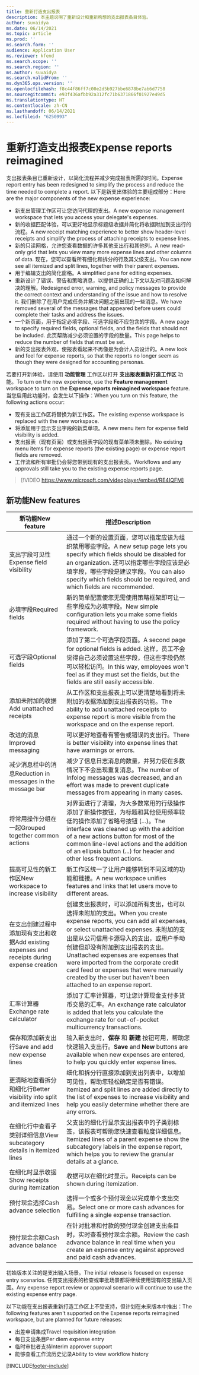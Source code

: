 ```yaml
---
title: 重新打造支出报表
description: 本主题说明了重新设计和重新构想的支出报表条目体验。
author: suvaidya
ms.date: 06/14/2021
ms.topic: article
ms.prod: ''
ms.search.form: ''
audience: Application User
ms.reviewer: kfend
ms.search.scope: ''
ms.search.region: ''
ms.author: suvaidya
ms.search.validFrom: ''
ms.dyn365.ops.version: ''
ms.openlocfilehash: f8c44f86ff7c00e2d5b927bbe6878be7ab6d7758
ms.sourcegitcommit: e93f436afbb92a312fc71b6371866f01927e49d5
ms.translationtype: HT
ms.contentlocale: zh-CN
ms.lasthandoff: 06/14/2021
ms.locfileid: "6250993"
---
```

# <a name="expense-reports-reimagined"></a><span data-ttu-id="80ab6-103">重新打造支出报表</span><span class="sxs-lookup"><span data-stu-id="80ab6-103">Expense reports reimagined</span></span>

<span data-ttu-id="80ab6-104">支出报表条目已重新设计，以简化流程并减少完成报表所需的时间。</span><span class="sxs-lookup"><span data-stu-id="80ab6-104">Expense report entry has been redesigned to simplify the process and reduce the time needed to complete a report.</span></span> <span data-ttu-id="80ab6-105">以下是新支出体验的主要组成部分：</span><span class="sxs-lookup"><span data-stu-id="80ab6-105">Here are the major components of the new expense experience:</span></span>

- <span data-ttu-id="80ab6-106">新支出管理工作区可让您访问代理的支出。</span><span class="sxs-lookup"><span data-stu-id="80ab6-106">A new expense management workspace that lets you access your delegate's expenses.</span></span>
- <span data-ttu-id="80ab6-107">新的收据匹配体验，可以更好地显示标题级收据并简化将收据附加到支出行的流程。</span><span class="sxs-lookup"><span data-stu-id="80ab6-107">A new receipt matching experience to better show header-level receipts and simplify the process of attaching receipts to expense lines.</span></span>
- <span data-ttu-id="80ab6-108">新的只读网格，允许您查看数据的许多其他支出行和其他列。</span><span class="sxs-lookup"><span data-stu-id="80ab6-108">A new read-only grid that lets you view many more expense lines and other columns of data.</span></span> <span data-ttu-id="80ab6-109">现在，您可以查看所有细化和拆分的行及其父级支出。</span><span class="sxs-lookup"><span data-stu-id="80ab6-109">You can now see all itemized and split lines, together with their parent expenses.</span></span>
- <span data-ttu-id="80ab6-110">用于编辑支出的简化窗格。</span><span class="sxs-lookup"><span data-stu-id="80ab6-110">A simplified pane for editing expenses.</span></span>
- <span data-ttu-id="80ab6-111">重新设计了错误、警告和策略消息，以提供正确的上下文以及对问题及如何解决的理解。</span><span class="sxs-lookup"><span data-stu-id="80ab6-111">Redesigned error, warning, and policy messages to provide the correct context and understanding of the issue and how to resolve it.</span></span> <span data-ttu-id="80ab6-112">我们删除了在用户完成任务并解决问题之前出现的一些消息。</span><span class="sxs-lookup"><span data-stu-id="80ab6-112">We have removed several of the messages that appeared before users could complete their tasks and address the issues.</span></span>
- <span data-ttu-id="80ab6-113">一个新页面，用于指定必填字段、可选字段和不应包含的字段。</span><span class="sxs-lookup"><span data-stu-id="80ab6-113">A new page to specify required fields, optional fields, and the fields that should not be included.</span></span> <span data-ttu-id="80ab6-114">此页帮助减少必须设置的字段的数量。</span><span class="sxs-lookup"><span data-stu-id="80ab6-114">This page helps to reduce the number of fields that must be set.</span></span>
- <span data-ttu-id="80ab6-115">新的支出报表外观，使报表看起来不再像是为会计人员设计的。</span><span class="sxs-lookup"><span data-stu-id="80ab6-115">A new look and feel for expense reports, so that the reports no longer seem as though they were designed for accounting personas.</span></span>

<span data-ttu-id="80ab6-116">若要打开新体验，请使用 **功能管理** 工作区以打开 **支出报表重新打造工作区** 功能。</span><span class="sxs-lookup"><span data-stu-id="80ab6-116">To turn on the new experience, use the **Feature management** workspace to turn on the **Expense reports reimagined workspace** feature.</span></span> <span data-ttu-id="80ab6-117">当您启用此功能时，会发生以下操作：</span><span class="sxs-lookup"><span data-stu-id="80ab6-117">When you turn on this feature, the following actions occur:</span></span>

- <span data-ttu-id="80ab6-118">现有支出工作区将替换为新工作区。</span><span class="sxs-lookup"><span data-stu-id="80ab6-118">The existing expense workspace is replaced with the new workspace.</span></span>
- <span data-ttu-id="80ab6-119">将添加用于显示支出字段的新菜单项。</span><span class="sxs-lookup"><span data-stu-id="80ab6-119">A new menu item for expense field visibility is added.</span></span>
- <span data-ttu-id="80ab6-120">支出报表（现有页面）或支出报表字段的现有菜单项未删除。</span><span class="sxs-lookup"><span data-stu-id="80ab6-120">No existing menu items for expense reports (the existing page) or expense report fields are removed.</span></span>
- <span data-ttu-id="80ab6-121">工作流和所有审批仍会将您带到现有的支出报表页。</span><span class="sxs-lookup"><span data-stu-id="80ab6-121">Workflows and any approvals still take you to the existing expense reports page.</span></span>

> [!VIDEO https://www.microsoft.com/videoplayer/embed/RE4IQFM]

## <a name="new-features"></a><span data-ttu-id="80ab6-122">新功能</span><span class="sxs-lookup"><span data-stu-id="80ab6-122">New features</span></span>

| <span data-ttu-id="80ab6-123">新功能</span><span class="sxs-lookup"><span data-stu-id="80ab6-123">New feature</span></span> | <span data-ttu-id="80ab6-124">描述</span><span class="sxs-lookup"><span data-stu-id="80ab6-124">Description</span></span> |
|---|----|
| <span data-ttu-id="80ab6-125">支出字段可见性</span><span class="sxs-lookup"><span data-stu-id="80ab6-125">Expense field visibility</span></span> | <span data-ttu-id="80ab6-126">通过一个新的设置页面，您可以指定应该为组织禁用哪些字段。</span><span class="sxs-lookup"><span data-stu-id="80ab6-126">A new setup page lets you specify which fields should be disabled for an organization.</span></span> <span data-ttu-id="80ab6-127">还可以指定哪些字段应该是必填字段，哪些字段是建议字段。</span><span class="sxs-lookup"><span data-stu-id="80ab6-127">You can also specify which fields should be required, and which fields are recommended.</span></span> |
| <span data-ttu-id="80ab6-128">必填字段</span><span class="sxs-lookup"><span data-stu-id="80ab6-128">Required fields</span></span> | <span data-ttu-id="80ab6-129">新的简单配置使您无需使用策略框架即可让一些字段成为必填字段。</span><span class="sxs-lookup"><span data-stu-id="80ab6-129">New simple configuration lets you make some fields required without having to use the policy framework.</span></span> |
| <span data-ttu-id="80ab6-130">可选字段</span><span class="sxs-lookup"><span data-stu-id="80ab6-130">Optional fields</span></span> | <span data-ttu-id="80ab6-131">添加了第二个可选字段页面。</span><span class="sxs-lookup"><span data-stu-id="80ab6-131">A second page for optional fields is added.</span></span> <span data-ttu-id="80ab6-132">这样，员工不会觉得自己必须设置这些字段，但这些字段仍然可以轻松访问。</span><span class="sxs-lookup"><span data-stu-id="80ab6-132">In this way, employees won't feel as if they must set the fields, but the fields are still easily accessible.</span></span> |
| <span data-ttu-id="80ab6-133">添加未附加的收据</span><span class="sxs-lookup"><span data-stu-id="80ab6-133">Add unattached receipts</span></span> | <span data-ttu-id="80ab6-134">从工作区和支出报表上可以更清楚地看到将未附加的收据添加到支出报表的功能。</span><span class="sxs-lookup"><span data-stu-id="80ab6-134">The ability to add unattached receipts to expense report is more visible from the workspace and on the expense report.</span></span> |
| <span data-ttu-id="80ab6-135">改进的消息</span><span class="sxs-lookup"><span data-stu-id="80ab6-135">Improved messaging</span></span> | <span data-ttu-id="80ab6-136">可以更好地查看有警告或错误的支出行。</span><span class="sxs-lookup"><span data-stu-id="80ab6-136">There is better visibility into expense lines that have warnings or errors.</span></span> |
| <span data-ttu-id="80ab6-137">减少消息栏中的消息</span><span class="sxs-lookup"><span data-stu-id="80ab6-137">Reduction in messages in the message bar</span></span>| <span data-ttu-id="80ab6-138">减少了信息日志消息的数量，并努力使在多数情况下不会出现重复消息。</span><span class="sxs-lookup"><span data-stu-id="80ab6-138">The number of Infolog messages was decreased, and an effort was made to prevent duplicate messages from appearing in many cases.</span></span> |
| <span data-ttu-id="80ab6-139">将常用操作分组在一起</span><span class="sxs-lookup"><span data-stu-id="80ab6-139">Grouped together common actions</span></span> | <span data-ttu-id="80ab6-140">对界面进行了清理，为大多数常用的行级操作添加了新操作按钮，为标题和其他使用频率较低的操作添加了省略号按钮 (...)。</span><span class="sxs-lookup"><span data-stu-id="80ab6-140">The interface was cleaned up with the addition of a new actions button for most of the common line-level actions and the addition of an ellipsis button (...) for header and other less frequent actions.</span></span> |
| <span data-ttu-id="80ab6-141">提高可见性的新工作区</span><span class="sxs-lookup"><span data-stu-id="80ab6-141">New workspace to increase visibility</span></span> | <span data-ttu-id="80ab6-142">新工作区统一了让用户能够转到不同区域的功能和链接。</span><span class="sxs-lookup"><span data-stu-id="80ab6-142">A new workspace unifies features and links that let users move to different areas.</span></span> |
| <span data-ttu-id="80ab6-143">在支出创建过程中添加现有支出和收据</span><span class="sxs-lookup"><span data-stu-id="80ab6-143">Add existing expenses and receipts during expense creation</span></span> | <span data-ttu-id="80ab6-144">创建支出报表时，可以添加所有支出，也可以选择未附加的支出。</span><span class="sxs-lookup"><span data-stu-id="80ab6-144">When you create expense reports, you can add all expenses, or select unattached expenses.</span></span> <span data-ttu-id="80ab6-145">未附加的支出是从公司信用卡源导入的支出，或用户手动创建但却没有附加到支出报表的支出。</span><span class="sxs-lookup"><span data-stu-id="80ab6-145">Unattached expenses are expenses that were imported from the corporate credit card feed or expenses that were manually created by the user but haven't been attached to an expense report.</span></span>|
| <span data-ttu-id="80ab6-146">汇率计算器</span><span class="sxs-lookup"><span data-stu-id="80ab6-146">Exchange rate calculator</span></span> | <span data-ttu-id="80ab6-147">添加了汇率计算器，可让您计算现金支付多货币交易的汇率。</span><span class="sxs-lookup"><span data-stu-id="80ab6-147">An exchange rate calculator is added that lets you calculate the exchange rate for out-of-pocket multicurrency transactions.</span></span> |
| <span data-ttu-id="80ab6-148">保存和添加新支出行</span><span class="sxs-lookup"><span data-stu-id="80ab6-148">Save and add new expense lines</span></span> | <span data-ttu-id="80ab6-149">输入新支出时，**保存** 和 **新建** 按钮可用，帮助您快速输入支出行。</span><span class="sxs-lookup"><span data-stu-id="80ab6-149">**Save** and **New** buttons are available when new expenses are entered, to help you quickly enter expense lines.</span></span> |
| <span data-ttu-id="80ab6-150">更清晰地查看拆分和细化行</span><span class="sxs-lookup"><span data-stu-id="80ab6-150">Better visibility into split and itemized lines</span></span> | <span data-ttu-id="80ab6-151">细化和拆分行直接添加到支出列表中，以增加可见性，帮助您轻松确定是否有错误。</span><span class="sxs-lookup"><span data-stu-id="80ab6-151">Itemized and split lines are added directly to the list of expenses to increase visibility and help you easily determine whether there are any errors.</span></span> |
| <span data-ttu-id="80ab6-152">在细化行中查看子类别详细信息</span><span class="sxs-lookup"><span data-stu-id="80ab6-152">View subcategory details in itemized lines</span></span> | <span data-ttu-id="80ab6-153">父支出的细化行显示支出报表中的子类别标签，该报表可帮助您快速查看粒度详细信息。</span><span class="sxs-lookup"><span data-stu-id="80ab6-153">Itemized lines of a parent expense show the subcategory labels in the expense report, which helps you to review the granular details at a glance.</span></span>|
| <span data-ttu-id="80ab6-154">在细化时显示收据</span><span class="sxs-lookup"><span data-stu-id="80ab6-154">Show receipts during itemization</span></span> | <span data-ttu-id="80ab6-155">收据可以在细化时显示。</span><span class="sxs-lookup"><span data-stu-id="80ab6-155">Receipts can be shown during itemization.</span></span> |
| <span data-ttu-id="80ab6-156">预付现金选择</span><span class="sxs-lookup"><span data-stu-id="80ab6-156">Cash advance selection</span></span> | <span data-ttu-id="80ab6-157">选择一个或多个预付现金以完成单个支出交易。</span><span class="sxs-lookup"><span data-stu-id="80ab6-157">Select one or more cash advances for fulfilling a single expense transaction.</span></span> |
| <span data-ttu-id="80ab6-158">预付现金余额</span><span class="sxs-lookup"><span data-stu-id="80ab6-158">Cash advance balance</span></span> | <span data-ttu-id="80ab6-159">在针对批准和付款的预付现金创建支出条目时，实时查看预付现金余额。</span><span class="sxs-lookup"><span data-stu-id="80ab6-159">Review the cash advance balance in real time when you create an expense entry against approved and paid cash advances.</span></span> |

<span data-ttu-id="80ab6-160">初始版本关注的是支出输入场景。</span><span class="sxs-lookup"><span data-stu-id="80ab6-160">The initial release is focused on expense entry scenarios.</span></span> <span data-ttu-id="80ab6-161">任何支出报表的检查或审批场景都将继续使用现有的支出输入页面。</span><span class="sxs-lookup"><span data-stu-id="80ab6-161">Any expense report review or approval scenario will continue to use the existing expense entry page.</span></span>

<span data-ttu-id="80ab6-162">以下功能在支出报表重新打造工作区上不受支持，但计划在未来版本中推出：</span><span class="sxs-lookup"><span data-stu-id="80ab6-162">The following features aren't supported on the Expense reports reimagined workspace, but are planned for future releases:</span></span> 

- <span data-ttu-id="80ab6-163">出差申请集成</span><span class="sxs-lookup"><span data-stu-id="80ab6-163">Travel requisition integration</span></span>
- <span data-ttu-id="80ab6-164">每日支出条目</span><span class="sxs-lookup"><span data-stu-id="80ab6-164">Per diem expense entry</span></span>
- <span data-ttu-id="80ab6-165">临时审批者支持</span><span class="sxs-lookup"><span data-stu-id="80ab6-165">Interim approver support</span></span>
- <span data-ttu-id="80ab6-166">能够查看工作流历史记录</span><span class="sxs-lookup"><span data-stu-id="80ab6-166">Ability to view workflow history</span></span>


[!INCLUDE[footer-include](../includes/footer-banner.md)]
